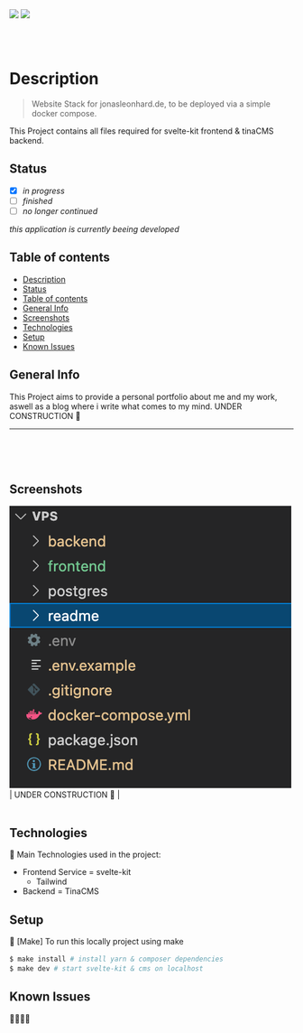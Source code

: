 <img src="https://shields.io/badge/jonasleonhard.de-offline-red?style=flat-square&logo=statuspal" />

<img src="https://shields.io/badge/pipelines-offline-red?style=flat-square&logo=github" />

<br/><br/>

# Description

> Website Stack for jonasleonhard.de, to be deployed via a simple docker compose.

This Project contains all files required for svelte-kit frontend & tinaCMS backend.

## Status

- [x] _in progress_
- [ ] _finished_
- [ ] _no longer continued_

_this application is currently beeing developed_

## Table of contents

- [Description](#description)
- [Status](#status)
- [Table of contents](#table-of-contents)
- [General Info](#general-info)
- [Screenshots](#screenshots)
- [Technologies](#technologies)
- [Setup](#setup)
- [Known Issues](#known-issues)

## General Info

This Project aims to provide a personal portfolio about me and my work, aswell as a blog where
i write what comes to my mind.
UNDER CONSTRUCTION 🚧

---

</br></br></br>

## Screenshots

![UNDER CONSTRUCTION](./readme/screenshot.png)
| UNDER CONSTRUCTION 🚧 | <br/><br/>

## Technologies

🚧 Main Technologies used in the project:

- Frontend Service = svelte-kit
  - Tailwind
- Backend = TinaCMS

## Setup

🚧
[Make] To run this locally project using make

```bash
$ make install # install yarn & composer dependencies
$ make dev # start svelte-kit & cms on localhost
```

## Known Issues

🚧🚧🚧🚧
